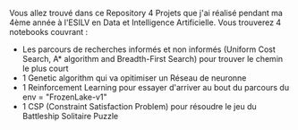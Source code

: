 Vous allez trouvé dans ce Repository 4 Projets que j'ai réalisé pendant ma 4ème année à l'ESILV en Data et Intelligence Artificielle.
Vous trouverez 4 notebooks couvrant : 
- Les parcours de recherches informés et non informés (Uniform Cost Search, A* algorithm and Breadth-First Search) pour trouver le chemin le plus court
- 1 Genetic algorithm qui va opitimiser un Réseau de neuronne 
- 1 Reinforcement Learning pour essayer d'arriver au bout du parcours du env = "FrozenLake-v1"
- 1 CSP (Constraint Satisfaction Problem) pour résoudre le jeu du Battleship Solitaire Puzzle

